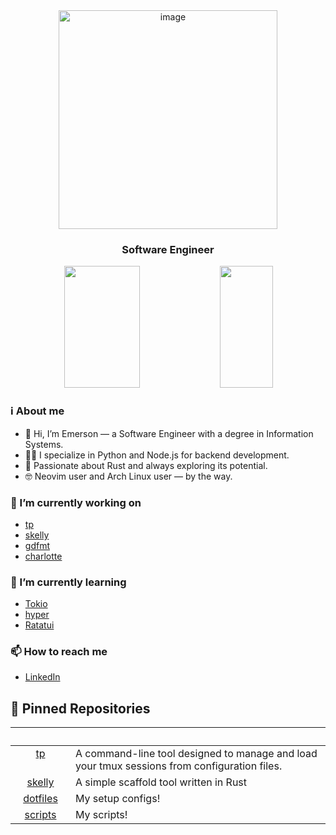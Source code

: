 <div align="center">
  <img height="350" alt="image" src="https://github.com/user-attachments/assets/565f92ec-074d-4da7-a41a-19a80a3cc926" />
</div>

<h3 align="center">
  Software Engineer
</h3>

<div align="center">  
  <img width="49%" height="195px" src="https://github-readme-stats.vercel.app/api?username=emersonmx&theme=onedark&show_icons=true&count_private=true&bg_color=00000000&hide_border=true" /> 
  <img width="41%" height="195px" src="https://github-readme-stats.vercel.app/api/top-langs/?username=emersonmx&layout=compact&theme=onedark&bg_color=00000000&hide_border=true" />
</div>

### ℹ️ About me

- 👋 Hi, I’m Emerson — a Software Engineer with a degree in Information Systems.
- 👨‍💻 I specialize in Python and Node.js for backend development.
- 🦀 Passionate about Rust and always exploring its potential.
- 🤓 Neovim user and Arch Linux user — by the way.

### 🔭 I’m currently working on

- [tp](https://github.com/emersonmx/tp)
- [skelly](https://github.com/emersonmx/skelly)
- [gdfmt](https://github.com/emersonmx/gdfmt)
- [charlotte](https://github.com/emersonmx/charlotte)

### 🌱 I’m currently learning

- [Tokio](https://tokio.rs/)
- [hyper](http://hyper.rs/)
- [Ratatui](https://ratatui.rs/)

### 📫 How to reach me

- [LinkedIn](https://www.linkedin.com/in/emersonmx/)

## 📌 Pinned Repositories

<table>
	<thead>
		<tr>
			<th colspan="2" width="2000">&nbsp;</th>
		</tr>
	</thead>
	<tbody>
		<tr>
			<td align="center" valign="top" width="80">
  			<a href="https://github.com/emersonmx/tp">
          tp
        </a>
      </td>
      <td>
        A command-line tool designed to manage and load your tmux sessions from configuration files.
      </td>
		</tr>
		<tr>
			<td align="center" valign="top" width="80">
  			<a href="https://github.com/emersonmx/skelly">
          skelly
        </a>
      </td>
      <td>
        A simple scaffold tool written in Rust
      </td>
		</tr>
		<tr>
			<td align="center" valign="top" width="80">
  			<a href="https://github.com/emersonmx/dotfiles">
          dotfiles
        </a>
      </td>
      <td>
        My setup configs!
      </td>
		</tr>
		<tr>
			<td align="center" valign="top" width="80">
  			<a href="https://github.com/emersonmx/scripts">
          scripts
        </a>
      </td>
      <td>
        My scripts!
      </td>
		</tr>
	</tbody>
</table>

<!--
**emersonmx/emersonmx** is a ✨ _special_ ✨ repository because its `README.md` (this file) appears on your GitHub profile.

Here are some ideas to get you started:

- 🔭 I’m currently working on ...
- 🌱 I’m currently learning ...
- 👯 I’m looking to collaborate on ...
- 🤔 I’m looking for help with ...
- 💬 Ask me about ...
- 📫 How to reach me: ...
- 😄 Pronouns: ...
- ⚡ Fun fact: ...
-->
